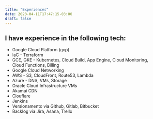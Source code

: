 ```yaml
---
title: "Experiences"
date: 2023-04-11T17:47:15-03:00
draft: false
---
```

## I have experience in the following tech:
- Google Cloud Platform (gcp)
- IaC - Terraform
- GCE, GKE - Kubernetes, Cloud Build, App Engine, Cloud Monitoring, Cloud Functions, Billing
- Google Cloud Networking
- AWS - S3, CloudFront, Route53, Lambda
- Azure - DNS, VMs, Storage
- Oracle Cloud Infrastructure VMs
- Akamai CDN
- Clouflare
- Jenkins
- Versionamento via Github, Gitlab, Bitbucket
- Backlog via Jira, Asana, Trello
